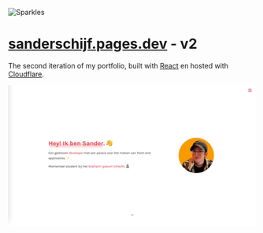 
![Sparkles](/public/favicon.ico)
# [sanderschijf.pages.dev](http://sanderschijf.pages.dev) - v2

The second iteration of my portfolio, built with [React](https://reactjs.org/) en hosted with [Cloudflare](https://pages.cloudflare.com/).

![Demo](/src/assets/img/demo.png)
